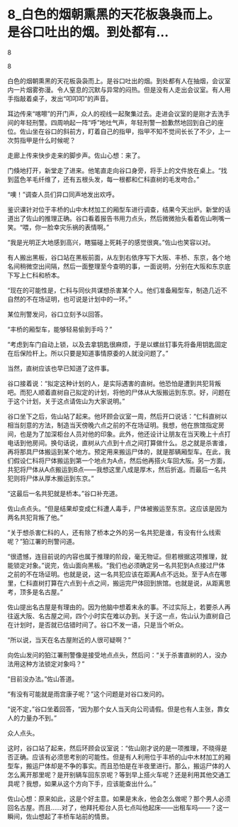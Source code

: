 # 8_白色的烟朝熏黑的天花板袅袅而上。是谷口吐出的烟。到处都有...

8

8

白色的烟朝熏黑的天花板袅袅而上。是谷口吐出的烟。到处都有人在抽烟，会议室内一片烟雾弥漫。令人窒息的沉默与异常的闷热。但是没有人走出会议室。有人用手指敲着桌子，发出“叩叩叩”的声音。

耳边传来“喀嚓”的开门声，众人的视线一起聚集过去。走进会议室的是刚才去洗手间的年轻刑警。四周响起一阵“呼”地吐气声，年轻刑警一脸歉然地回到自己的座位。佐山坐在谷口的斜前方，盯着自己的指甲，指甲不知不觉间长长了不少，上一次剪指甲是什么时候呢？

走廊上传来快步走来的脚步声。佐山心想：来了。

门倏地打开，新堂走了进来。他笔直走向谷口身旁，将手上的文件放在桌上。“找到蓝色羊毛纤维了，还有五根头发，每一根都和仁科直树的毛发吻合。”

“噢！”调查人员们异口同声地发出欢呼。

鉴识课针对位于丰桥的山中木材加工的厢型车进行调查，结果今天出炉。新堂的话道出了佐山的推理正确。谷口看着报告书用力点头，然后微微抬头看着佐山咧嘴一笑。“喂，你一脸幸灾乐祸的表情啊。”

“我是光明正大地感到高兴，瞎猫碰上死耗子的感觉很爽。”佐山也笑容以对。

有人搬出黑板，谷口站在黑板前面，从左到右依序写下大阪、丰桥、东京，各个地名间稍微空出间隔，然后一面整理至今查明的事，一面说明，分别在大阪和东京底下写上仁科和桥本。

“现在的可能性是，仁科与同伙共谋想杀害某个人。他们准备厢型车，制造几近不自然的不在场证明，也可说是计划中的一环。”

某位刑警发问，谷口立刻予以回答。

“丰桥的厢型车，能够轻易偷到手吗？”

“考虑到车门自动上锁，以及去拿钥匙很麻烦，于是以螺丝钉事先将备用钥匙固定在后保险杆上。所以只要是知道事情原委的人就没问题了。”

当然，直树应该也早已知道了这件事。

谷口接着说：“拟定这种计划的人，是实际遇害的直树。他恐怕是遭到共犯背叛吧。而犯人顺着直树自己拟定的计划，将他的尸体从大阪搬运到东京。好，问题在于这个计划，关于这点请佐山为大家说明。”

谷口坐下之后，佐山站了起来。他环顾会议室一周，然后开口说话：“仁科直树以相当刻意的方法，制造当天傍晚六点之前的不在场证明。我想，他在旅馆指定房间，也是为了加深柜台人员对他的印象。此外，他还设计让朋友在当天晚上十点打电话到他房间。换句话说，直树从六点到十点之间打算做什么。总之就是杀害谁，再将那具尸体搬运到某个地方。预定用来搬运尸体的，就是那辆厢型车。在此，我们假设仁科将尸体搬运到第一个地点为A点，然后他再搭火车回大阪。另一方面，共犯将尸体从A点搬运到B点——我想这里八成是厚木，然后折返。而最后一名共犯则将尸体从厚木搬运到东京。”

“这最后一名共犯就是桥本。”谷口补充道。

佐山点点头。“但是结果却变成仁科遭人毒手，尸体被搬运至东京。这应该是因为两名共犯背叛了他。”

“关于想杀害仁科的人，还有除了桥本之外的另一名共犯是谁，有没有什么线索呢？”狛江署的刑警问道。

“很遗憾，连目前说的内容也属于推理的阶段，毫无物证。但若根据这项推理，就能锁定对象。”说完，佐山面向黑板。“我们也必须确定另一名共犯到A点接过尸体之前的不在场证明。也就是说，这一名共犯应该在距离A点不远处。至于A点在哪里，仁科直树打算在六点到十点之间，搬运完尸体回到旅馆。也就是说，从距离思考，顶多是名古屋。”

佐山提出名古屋是有理由的。因为他脑中想着末永的事。不过实际上，若要杀人再往返大阪、名古屋之间，四个小时实在难以办到。关于这一点，佐山认为直树自己在计划时，是否就已估错时间了。谷口不发一语，只是当个听众。

“所以说，当天在名古屋附近的人很可疑啊？”

向佐山发问的狛江署刑警像是接受地点点头，然后问：“关于杀害直树的人，没办法用这种方法锁定对象吗？”

“目前没办法。”佐山答道。

“有没有可能就是雨宫康子呢？”这个问题是对谷口发问的。

“说不定，”谷口坐着回答，“因为那个女人当天向公司请假。但是也有人主张，靠女人的力量办不到。”

众人点头。

这时，谷口站了起来，然后环顾会议室说：“佐山刚才说的是一项推理，不晓得是否正确。应该有必须思考别的可能性。但是有人利用位于丰桥的山中木材加工的厢型车，搬运尸体却是不争的事实。而且恐怕是在半夜里进行。那么，搬运尸体的人怎么离开那里呢？是开别辆车回东京呢？等到早上搭火车呢？还是利用其他交通工具呢？我想，如果从这个方向下手，应该能查出什么。”

佐山心想：原来如此，这是个好主意。如果是末永，他会怎么做呢？那个男人必须回名古屋。而且……对了，他拜托柜台人员七点叫他起床——出租车吗——？这一瞬间，佐山想起了丰桥车站前的情景。